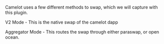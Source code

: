 Camelot uses a few different methods to swap, which we will capture with this plugin.

V2 Mode - This is the native swap of the camelot dapp

Aggregator Mode - This routes the swap through either paraswap, or open ocean.